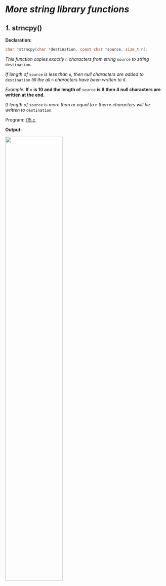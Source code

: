 # _More string library functions_

## _1._ strncpy()

**Declaration:**
```c
char *strncpy(char *destination, const char *source, size_t n);
```

_This function copies exactly_ `n` _characters from string_ `source` _to string_ `destination`.


_If length of_ `source` _is less than_ `n`, _then null characters are added to_ `destination` _till the all_ `n` _characters have been written to it._

_Example:_ **If** `n` **is 10 and the length of** `source` **is 6 then 4 null characters are written at the end.**

_If length of_ `source` _is more than or equal to_ `n` _then_ `n` _characters will be written to_ `destination`.

Program:
[t15.c](https://github.com/C0DER11101/CPrograms/blob/CProgramming/Strings/tests/t15.c).

**Output:**

<img src="https://user-images.githubusercontent.com/96164229/211981739-50012afa-1490-498c-b7be-5b58cd6866bd.png" width="60%" height="60%">
